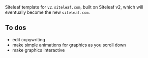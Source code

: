 Siteleaf template for `v2.siteleaf.com`, built on Siteleaf v2, which will eventually become the new `siteleaf.com`.

## To dos

- edit copywriting
- make simple animations for graphics as you scroll down
- make graphics interactive